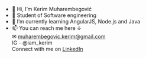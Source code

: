 - 👋 Hi, I’m Kerim Muharembegović
- 👀 Student of Software engineering
- 🌱 I’m currently learning AngularJS, Node.js and Java
- 📫 You can reach me here ↓ <br>
✉ muharembegovic.kerim@gmail.com<br>
IG - @iam_kerim<br>
Connect with me on [LinkedIn](https://www.linkedin.com/in/kerim-muharembegovi%C4%87-120302176/)

<!---
KerimMbegovic/KerimMbegovic is a ✨ special ✨ repository because its `README.md` (this file) appears on your GitHub profile.
You can click the Preview link to take a look at your changes.
--->
